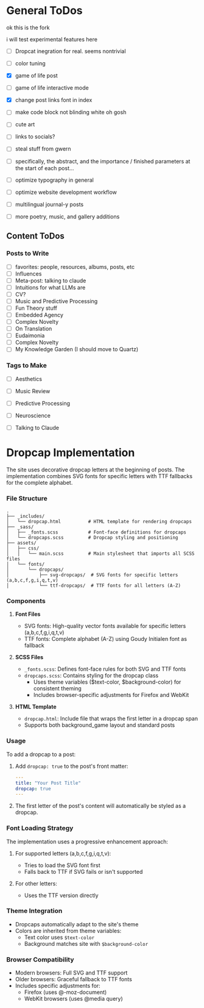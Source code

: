 # General ToDos

ok this is the fork

i will test experimental features here

- [ ] Dropcat inegration for real. seems nontrivial
- [ ] color tuning
- [x] game of life post
- [ ] game of life interactive mode
- [x] change post links font in index
- [ ] make code block not blinding white oh gosh
- [ ] cute art
- [ ] links to socials?
- [ ] steal stuff from gwern
- [ ] specifically, the abstract, and the importance / finished parameters at the start of each post...
- [ ] optimize typography in general
- [ ] optimize website development workflow
- [ ] multilingual journal-y posts
- [ ] more poetry, music, and gallery additions



## Content ToDos

### Posts to Write

- [ ] favorites: people, resources, albums, posts, etc
- [ ] Influences
- [ ] Meta-post: talking to claude
- [ ] Intuitions for what LLMs are
- [ ] CV?
- [ ] Music and Predictive Processing
- [ ] Fun Theory stuff
- [ ] Embedded Agency
- [ ] Complex Novelty
- [ ] On Translation
- [ ] Eudaimonia
- [ ] Complex Novelty
- [ ] My Knowledge Garden (I should move to Quartz)
 
### Tags to Make

- [ ] Aesthetics
- [ ] Music Review
- [ ] Predictive Processing
- [ ] Neuroscience
- [ ] Talking to Claude



# Dropcap Implementation

The site uses decorative dropcap letters at the beginning of posts. The implementation combines SVG fonts for specific letters with TTF fallbacks for the complete alphabet.

### File Structure

```
.
├── _includes/
│   └── dropcap.html          # HTML template for rendering dropcaps
├── _sass/
│   ├── _fonts.scss           # Font-face definitions for dropcaps
│   └── dropcaps.scss         # Dropcap styling and positioning
├── assets/
│   ├── css/
│   │   └── main.scss         # Main stylesheet that imports all SCSS files
│   └── fonts/
│       └── dropcaps/
│           ├── svg-dropcaps/  # SVG fonts for specific letters (a,b,c,f,g,i,q,t,v)
│           └── ttf-dropcaps/  # TTF fonts for all letters (A-Z)
```

### Components

1. **Font Files**
   - SVG fonts: High-quality vector fonts available for specific letters (a,b,c,f,g,i,q,t,v)
   - TTF fonts: Complete alphabet (A-Z) using Goudy Initialen font as fallback

2. **SCSS Files**
   - `_fonts.scss`: Defines font-face rules for both SVG and TTF fonts
   - `dropcaps.scss`: Contains styling for the dropcap class
     - Uses theme variables ($text-color, $background-color) for consistent theming
     - Includes browser-specific adjustments for Firefox and WebKit

3. **HTML Template**
   - `dropcap.html`: Include file that wraps the first letter in a dropcap span
   - Supports both background_game layout and standard posts

### Usage

To add a dropcap to a post:

1. Add `dropcap: true` to the post's front matter:
   ```yaml
   ---
   title: "Your Post Title"
   dropcap: true
   ---
   ```

2. The first letter of the post's content will automatically be styled as a dropcap.

### Font Loading Strategy

The implementation uses a progressive enhancement approach:

1. For supported letters (a,b,c,f,g,i,q,t,v):
   - Tries to load the SVG font first
   - Falls back to TTF if SVG fails or isn't supported

2. For other letters:
   - Uses the TTF version directly

### Theme Integration

- Dropcaps automatically adapt to the site's theme
- Colors are inherited from theme variables:
  - Text color uses `$text-color`
  - Background matches site with `$background-color`

### Browser Compatibility

- Modern browsers: Full SVG and TTF support
- Older browsers: Graceful fallback to TTF fonts
- Includes specific adjustments for:
  - Firefox (uses @-moz-document)
  - WebKit browsers (uses @media query)